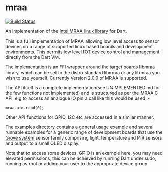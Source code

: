 # mraa
[![Build Status](https://travis-ci.org/shamblett/mraa.svg?branch=master)](https://travis-ci.org/shamblett/mraa)

An implementation of the [Intel MRAA linux library](https://iotdk.intel.com/docs/master/mraa/index.html) for Dart.

This is a full implementation of MRAA allowing low level access to sensor devices 
on a range of supported linux based boards and development environments. This
permits low level IOT device control and management directly from the Dart VM.

The implementation is an FFI wrapper around the target boards libmraa library, which can be set
to the distro standard libmraa or any libmraa you wish to use yourself.
Currently Version 2.0.0 of MRAA is supported.

The API itself is a complete implementation(see UNIMPLEMENTED.md for the few
functions not implemented) and is structured as per the MRAA C API, e.g 
to access an analogue IO pin a call like this would be used :-

```
mraa.aio.read(0);
```
Other API functions for GPIO, I2C etc are accessed in a similar manner.

The examples directory contains a general usage example and several runnable examples for a 
generic range of development boards that use the [Grove system](http://wiki.seeedstudio.com/Grove_System) sensor family comprising light, temperature and PIR sensors and 
output to a small OLED display.

Note that to access some devices, GPIO is an example here, you may need
elevated permissions, this can be achieved by running Dart under sudo, running
as root or adding your user to the appropriate device group. 

